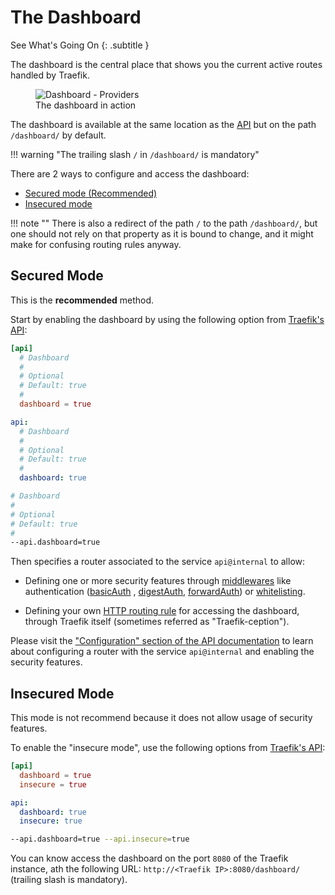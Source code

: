 # The Dashboard

See What's Going On
{: .subtitle }

The dashboard is the central place that shows you the current active routes handled by Traefik.

<figure>
    <img src="../../assets/img/webui-dashboard.png" alt="Dashboard - Providers" />
    <figcaption>The dashboard in action</figcaption>
</figure>

The dashboard is available at the same location as the [API](./api.md) but on the path `/dashboard/` by default.

!!! warning "The trailing slash `/` in `/dashboard/` is mandatory"

There are 2 ways to configure and access the dashboard:

- [Secured mode (Recommended)](#secured-mode)
- [Insecured mode](#insecured-mode)

!!! note ""
    There is also a redirect of the path `/` to the path `/dashboard/`,
    but one should not rely on that property as it is bound to change,
    and it might make for confusing routing rules anyway.

## Secured Mode

This is the **recommended** method.

Start by enabling the dashboard by using the following option from [Traefik's API](./api.md):

```toml tab="File (TOML)"
[api]
  # Dashboard
  #
  # Optional
  # Default: true
  #
  dashboard = true
```

```yaml tab="File (YAML)"
api:
  # Dashboard
  #
  # Optional
  # Default: true
  #
  dashboard: true
```

```bash tab="CLI"
# Dashboard
#
# Optional
# Default: true
#
--api.dashboard=true
```

Then specifies a router associated to the service `api@internal` to allow:

- Defining one or more security features through [middlewares](../middlewares/overview.md)
  like authentication ([basicAuth](../middlewares/basicauth.md) , [digestAuth](../middlewares/digestauth.md),
  [forwardAuth](../middlewares/forwardauth.md)) or [whitelisting](../middlewares/ipwhitelist.md).

- Defining your own [HTTP routing rule](../../routing/routers/#rule) for accessing the dashboard,
  through Traefik itself (sometimes referred as "Traefik-ception").

Please visit the ["Configuration" section of the API documentation](./api.md#configuration)
to learn about configuring a router with the service `api@internal` and enabling the security features.

## Insecured Mode

This mode is not recommend because it does not allow usage of security features.

To enable the "insecure mode", use the following options from [Traefik's API](./api.md#insecure):

```toml tab="File (TOML)"
[api]
  dashboard = true
  insecure = true
```

```yaml tab="File (YAML)"
api:
  dashboard: true
  insecure: true
```

```bash tab="CLI"
--api.dashboard=true --api.insecure=true
```

You can know access the dashboard on the port `8080` of the Traefik instance,
ath the following URL: `http://<Traefik IP>:8080/dashboard/` (trailing slash is mandatory).
